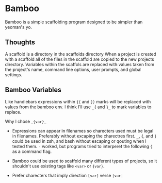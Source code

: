 # Bamboo

Bamboo is a simple scaffolding program designed to be simpler than yeoman's
yo.

## Thoughts

A scaffold is a directory in the scaffolds directory
When a project is created with a scaffold all of the files in the
scaffold are copied to the new projects directory.
Variables within the scaffols are replaced with values taken from the project's
name, command line options, user prompts, and global settings.

## Bamboo Variables

Like handlebars expressions within `{{` and `}}` marks will be replaced with
values from the bamboo env. I think I'll use `_{` and `}_` to mark variables
to replace.

Why I chose `_{var}_`
- Expressions can appear in filenames so charecters used must
  be legal in filenames. Preferably without excaping the charectres first.
  `_`, `{`, and `}` could be used in zsh, and bash without escaping or
   qouting when I tested them. `-` worked, but programs tried to interperet
   the following `{` as a command flag.

- Bamboo could be used to scaffold many different types of projects, so it shouldn't
  use existing tags like `<var>` or `{var}`.

- Prefer charecters that imply direction `[var]` verse `|var|`
